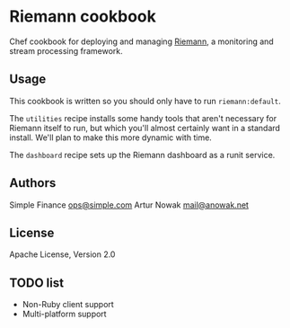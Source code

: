 # Riemann cookbook
Chef cookbook for deploying and managing [Riemann](http://riemann.io), a
monitoring and stream processing framework.

## Usage
This cookbook is written so you should only have to run `riemann:default`.

The `utilities` recipe installs some handy tools that aren't necessary for
Riemann itself to run, but which you'll almost certainly want in a standard
install. We'll plan to make this more dynamic with time.

The `dashboard` recipe sets up the Riemann dashboard as a runit service.

## Authors
Simple Finance <ops@simple.com>
Artur Nowak <mail@anowak.net>

## License
Apache License, Version 2.0

## TODO list
* Non-Ruby client support
* Multi-platform support

